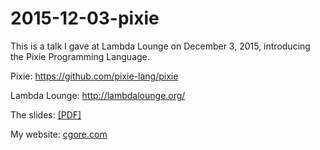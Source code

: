 # 2015-12-03-pixie
This is a talk I gave at Lambda Lounge on December 3, 2015, introducing the Pixie Programming Language.

Pixie: https://github.com/pixie-lang/pixie

Lambda Lounge: http://lambdalounge.org/

The slides: [[PDF]](https://github.com/cgore/2015-12-03-pixie/raw/master/slides/slides.pdf)

My website: [cgore.com](http://www.cgore.com)
